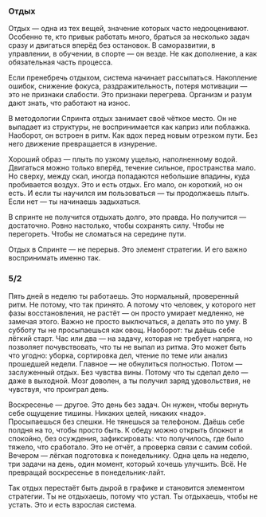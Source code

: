 ### Отдых

Отдых — одна из тех вещей, значение которых часто недооценивают. Особенно те, кто привык работать много, браться за несколько задач сразу и двигаться вперёд без остановок. В саморазвитии, в управлении, в обучении, в спорте — он везде. Не как дополнение, а как обязательная часть процесса.

Если пренебречь отдыхом, система начинает рассыпаться. Накопление ошибок, снижение фокуса, раздражительность, потеря мотивации — это не признаки слабости. Это признаки перегрева. Организм и разум дают знать, что работают на износ.

В методологии Спринта отдых занимает своё чёткое место. Он не выпадает из структуры, не воспринимается как каприз или поблажка. Наоборот, он встроен в ритм. Как вдох перед новым отрезком пути. Без него движение превращается в изнурение.

Хороший образ — плыть по узкому ущелью, наполненному водой. Двигаться можно только вперёд, течение сильное, пространства мало. Но сверху, между скал, иногда попадаются небольшие впадины, куда пробивается воздух. Это и есть отдых. Его мало, он короткий, но он есть. И если ты научился им пользоваться — ты продолжаешь плыть. Если нет — ты начинаешь задыхаться.

В спринте не получится отдыхать долго, это правда. Но получится — достаточно. Ровно настолько, чтобы сохранять силу. Чтобы не перегореть. Чтобы не сломаться на середине пути.

Отдых в Спринте — не перерыв. Это элемент стратегии. И его важно воспринимать именно так.

### 5/2
Пять дней в неделю ты работаешь. Это нормальный, проверенный ритм. Не потому, что так принято. А потому что человек, у которого нет фазы восстановления, не растёт — он просто умирает медленно, не замечая этого. Важно не просто выключаться, а делать это по уму. В субботу ты не просыпаешься как овощ. Наоборот: ты даёшь себе лёгкий старт. Час или два — на задачу, которая не требует напряга, но позволяет почувствовать, что ты не выпал из ритма. Это может быть что угодно: уборка, сортировка дел, чтение по теме или анализ прошедшей недели. Главное — не обнулиться полностью. Потом — заслуженный отдых. Без чувства вины. Потому что ты сделал дело — даже в выходной. Мозг доволен, а ты получил заряд удовольствия, не чувствуя, что проиграл день.

Воскресенье — другое. Это день без задач. Он нужен, чтобы вернуть себе ощущение тишины. Никаких целей, никаких «надо». Просыпаешься без спешки. Не тянешься за телефоном. Даёшь себе полдня на то, чтобы просто быть. К обеду можно открыть блокнот и спокойно, без осуждения, зафиксировать: что получилось, где было тяжело, что сработало. Это не отчёт, а проверка связи с самим собой. Вечером — лёгкая подготовка к понедельнику. Одна цель на неделю, три задачи на день, один момент, который хочешь улучшить. Всё. Не превращай воскресенье в понедельник-лайт.

Так отдых перестаёт быть дырой в графике и становится элементом стратегии. Ты не отдыхаешь, потому что устал. Ты отдыхаешь, чтобы не устать. Это и есть взрослая система.
